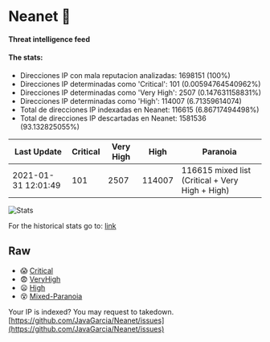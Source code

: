 # Neanet :hocho:
#### Threat intelligence feed
#### The stats:

- Direcciones IP con mala reputacion analizadas: 1698151 (100%)
- Direcciones IP determinadas como 'Critical':  101 (0.00594764540962%)
- Direcciones IP determinadas como 'Very High':  2507 (0.147631158831%)
- Direcciones IP determinadas como 'High':  114007 (6.71359614074)
- Total de direcciones IP indexadas en Neanet:  116615 (6.86717494498%)
- Total de direcciones IP descartadas en Neanet:  1581536 (93.132825055%)

| Last Update | Critical | Very High | High | Paranoia |
| --- | --- | --- | --- | --- |
| 2021-01-31 12:01:49 | 101 | 2507 | 114007 | 116615 mixed list (Critical + Very High + High)|

![Stats](https://docs.google.com/spreadsheets/d/e/2PACX-1vSnaNMIXVabIpDJjufMlzH7poXnshF3mgd8Is1g9ytUEzVsP5my4Trn8f-xkoLLQ38xpL3HtmUexLo6/pubchart?oid=501124687&format=image)

For the historical stats go to: [link](/stats.csv)
## Raw
- :scream: [Critical](https://raw.githubusercontent.com/JavaGarcia/Neanet/master/blacklists/neanet_critical.txt)
- :fearful: [VeryHigh](https://raw.githubusercontent.com/JavaGarcia/Neanet/master/blacklists/neanet_veryHigh.txtt)
- :frowning: [High](https://raw.githubusercontent.com/JavaGarcia/Neanet/master/blacklists/neanet_high.txt)
- :dizzy_face: [Mixed-Paranoia](https://raw.githubusercontent.com/JavaGarcia/Neanet/master/blacklists/neanet_all.txt)


Your IP is indexed? You may request to takedown. [https://github.com/JavaGarcia/Neanet/issues](https://github.com/JavaGarcia/Neanet/issues)



















































































































































































































































































































































































































































































































































































































































































































































































































































































































































































































































































































































































































































































































































































































































































































































































































































































































































































































































































































































































































































































































































































































































































































































































































































































































































































































































































































































































































































































































































































































































































































































































































































































































































































































































































































































































































































































































































































































































































































































































































